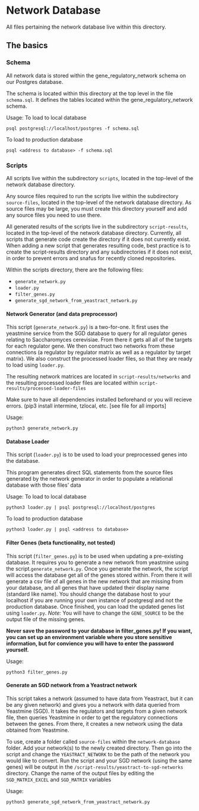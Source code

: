 # Network Database

All files pertaining the network database live within this directory.

## The basics

### Schema

All network data is stored within the gene_regulatory_network schema on our Postgres database.

The schema is located within this directory at the top level in the file `schema.sql`. It defines the tables located within the gene_regulatory_network schema. 

Usage:
To load to local database
```
psql postgresql://localhost/postgres -f schema.sql
```
To load to production database
```
psql <address to database> -f schema.sql
```

### Scripts

All scripts live within the subdirectory `scripts`, located in the top-level of the network database directory. 

Any source files required to run the scripts live within the subdirectory `source-files`, located in the top-level of the network database directory. As source files may be large, you must create this directory yourself and add any source files you need to use there. 

All generated results of the scripts live in the subdirectory `script-results`, located in the top-level of the network database directory. Currently, all scripts that generate code create the directory if it does not currently exist. When adding a new script that generates resulting code, best practice is to create the script-results directory and any subdirectories if it does not exist, in order to prevent errors and snafus for recently cloned repositories.

Within the scripts directory, there are the following files:

- `generate_network.py`
- `loader.py`
- `filter_genes.py`
- `generate_sgd_network_from_yeastract_network.py`

#### Network Generator (and data preprocessor)

This script (`generate_network.py`) is a two-for-one. It first uses the yeastmine service from the SGD database to query for all regulator genes relating to Saccharomyces cerevisiae. From there it gets all all of the targets for each regulator gene. We then construct two networks from these connections (a regulator by regulator matrix as well as a regulator by target matrix). We also construct the processed loader files, so that they are ready to load using `loader.py`.

The resulting network matrices are located in `script-results/networks` and the resulting processed loader files are located within `script-results/processed-loader-files`

Make sure to have all dependencies installed beforehand or you will recieve errors. (pip3 install intermine, tzlocal, etc. [see file for all imports]

Usage: 
```
python3 generate_network.py
```
#### Database Loader

This script (`loader.py`) is to be used to load your preprocessed genes into the database. 

This program generates direct SQL statements from the source files generated by the network generator in order to populate a relational database with those files’ data

Usage: 
To load to local database
```
python3 loader.py | psql postgresql://localhost/postgres
```
To load to production database
```
python3 loader.py | psql <address to database>
```

#### Filter Genes (beta functionality, not tested)

This script (`filter_genes.py`) is to be used when updating a pre-existing database. It requires you to generate a new network from yeastmine using the script.`generate_network.py`. Once you generate the network, the script will access the database get all of the genes stored within. From there it will generate a csv file of all genes in the new network that are missing from your database, and all genes that have updated their display name (standard like name). You should change the database host to your localhost if you are running your own instance of postgresql and not the production database. Once finished, you can load the updated genes list using `loader.py`. *Note:* You will have to change the `GENE_SOURCE` to be the output file of the missing genes. 

**Never save the password to your database in filter_genes.py! If you want, you can set up an environment variable where you store sensitive information, but for convience you will have to enter the password yourself.**

Usage: 
```
python3 filter_genes.py
```


#### Generate an SGD network from a Yeastract network

This script takes a network (assumed to have data from Yeastract, but it can be any given network) and gives you a network with data queried from Yeastmine (SGD). It takes the regulators and targets from a given network file, then queries Yeastmine in order to get the regulatory connections between the genes. From there, it creates a new network using the data obtained from Yeastmine. 

To use, create a folder called `source-files` within the `network-database` folder. Add your network(s) to the newly created directory. Then go into the script and change the `YEASTRACT_NETWORK` to be the path of the network you would like to convert. Run the script and your SGD network (using the same genes) will be output in the `/script-results/yeastract-to-sgd-networks` directory. Change the name of the output files by editing the `SGD_MATRIX_EXCEL` and `SGD_MATRIX` variables

Usage: 
```
python3 generate_sgd_network_from_yeastract_network.py
```

